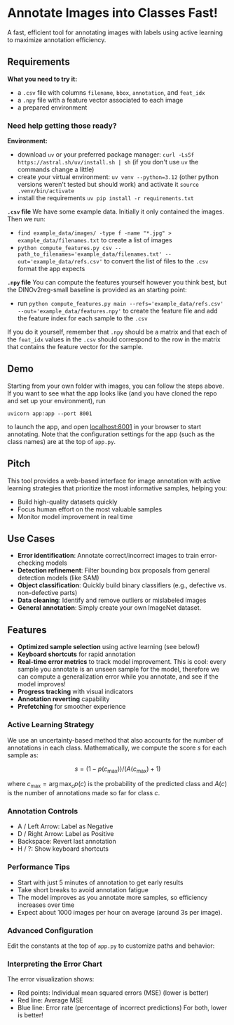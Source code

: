 # Annotate Images into Classes Fast! 

A fast, efficient tool for annotating images with labels using active learning to maximize annotation efficiency.

## Requirements

**What you need to try it:**
- a `.csv` file with columns `filename`, `bbox`, `annotation`, and `feat_idx`
- a `.npy` file with a feature vector associated to each image
- a prepared environment

### Need help getting those ready?
**Environment:**
- download `uv` or your preferred package manager: `curl -LsSf https://astral.sh/uv/install.sh | sh` (if you don't use `uv` the commands change a little)
- create your virtual environment: `uv venv --python=3.12` (other python versions weren't tested but should work) and activate it `source .venv/bin/activate`
- install the requirements `uv pip install -r requirements.txt`

**`.csv` file**
We have some example data. Initially it only contained the images. Then we run:
- `find example_data/images/ -type f -name "*.jpg" > example_data/filenames.txt` to create a list of images
- `python compute_features.py csv --path_to_filenames='example_data/filenames.txt' --out='example_data/refs.csv'` to convert the list of files to the `.csv` format the app expects

**`.npy` file**
You can compute the features yourself however you think best, but the DINOv2reg-small baseline is provided as an starting point:
- run `python compute_features.py main --refs='example_data/refs.csv' --out='example_data/features.npy'` to create the feature file and add the feature index for each sample to the `.csv`

If you do it yourself, remember that `.npy` should be a matrix and that each of the `feat_idx` values in the `.csv` should correspond to the row in the matrix that contains the feature vector for the sample. 

## Demo
Starting from your own folder with images, you can follow the steps above. If you want to see what the app looks like (and you have cloned the repo and set up your environment), run

`uvicorn app:app --port 8001`

to launch the app, and open [localhost:8001](http://127.0.0.1:8001) in your browser to start annotating. Note that the configuration settings for the app (such as the class names) are at the top of `app.py`.


## Pitch
This tool provides a web-based interface for image annotation with active learning strategies that prioritize the most informative samples, helping you:

- Build high-quality datasets quickly
- Focus human effort on the most valuable samples
- Monitor model improvement in real time

## Use Cases

- **Error identification**: Annotate correct/incorrect images to train error-checking models
- **Detection refinement**: Filter bounding box proposals from general detection models (like SAM)  
- **Object classification**: Quickly build binary classifiers (e.g., defective vs. non-defective parts)
- **Data cleaning**: Identify and remove outliers or mislabeled images
- **General annotation**: Simply create your own ImageNet dataset.

## Features

- **Optimized sample selection** using active learning (see below!)
- **Keyboard shortcuts** for rapid annotation
- **Real-time error metrics** to track model improvement. This is cool: every sample you annotate is an unseen sample for the model, therefore we can compute a generalization error while you annotate, and see if the model improves!
- **Progress tracking** with visual indicators
- **Annotation reverting** capability
- **Prefetching** for smoother experience

### Active Learning Strategy

We use an uncertainty-based method that also accounts for the number of annotations in each class. Mathematically, we compute the score $s$ for each sample as: 

$$ s = (1- p(c_\max)) / (A(c_\max)+1)  $$

where $c_\max = \arg\max_c p(c)$ is the probability of the predicted class and $A(c)$ is the number of annotations made so far for class $c$. 





### Annotation Controls
- A / Left Arrow: Label as Negative
- D / Right Arrow: Label as Positive
- Backspace: Revert last annotation
- H / ?: Show keyboard shortcuts

### Performance Tips
- Start with just 5 minutes of annotation to get early results
- Take short breaks to avoid annotation fatigue
- The model improves as you annotate more samples, so efficiency increases over time
- Expect about 1000 images per hour on average (around 3s per image).

### Advanced Configuration
Edit the constants at the top of `app.py` to customize paths and behavior:

### Interpreting the Error Chart
The error visualization shows:

- Red points: Individual mean squared errors (MSE) (lower is better)
- Red line: Average MSE 
- Blue line: Error rate (percentage of incorrect predictions)
For both, lower is better!


